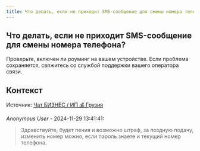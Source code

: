 ```yaml
---
title: Что делать, если не приходит SMS-сообщение для смены номера телефона?
---
```


## Что делать, если не приходит SMS-сообщение для смены номера телефона?

Проверьте, включен ли роуминг на вашем устройстве. Если проблема сохраняется, свяжитесь со службой поддержки вашего оператора связи.

## Контекст

Источник: [Чат БИЗНЕС / ИП 💰 Грузия](https://t.me/ip_ge)

_Anonymous User_ - 2024-11-29 13:41:41:

> Здравствуйте, будет пения и возможно штраф, за поздную подачу, изменить номер можно, если пароль знаете и текущий номер телефона.
